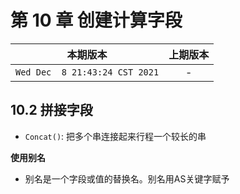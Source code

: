 # 第 10 章 创建计算字段

|本期版本| 上期版本
|:---:|:---:
`Wed Dec  8 21:43:24 CST 2021` | -

## 10.2 拼接字段

* `Concat()`: 把多个串连接起来行程一个较长的串

**使用别名**

* 别名是一个字段或值的替换名。别名用AS关键字赋予
